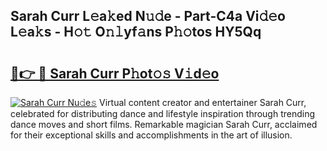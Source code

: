 ## Sarah Curr L𝚎a𝚔ed N𝚞𝚍e - Part-C4a Vi𝚍𝚎o L𝚎a𝚔s - H𝚘𝚝 O𝚗𝚕yf𝚊ns P𝚑𝚘tos HY5Qq

# <h2><a href="http://kfd4a9x.oniu.top/?m=Sarah+Curr">🔗👉 🔴 Sarah Curr P𝚑ot𝚘𝚜 V𝚒d𝚎o</a></h2>

[![Sarah Curr Nu𝚍e𝚜](https://i.imgur.com/0qMVB7G.gif)](http://kfd4a9x.oniu.top/?m=Sarah+Curr)
Virtual content creator and entertainer Sarah Curr, celebrated for distributing dance and lifestyle inspiration through trending dance moves and short films. Remarkable magician Sarah Curr, acclaimed for their exceptional skills and accomplishments in the art of illusion.  
